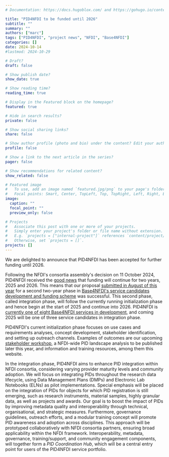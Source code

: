 ```yaml
---
# Documentation: https://docs.hugoblox.com/ and https://gohugo.io/content-management/

title: "PID4NFDI to be funded until 2026"
subtitle: ""
summary: ""
authors: ["marc"]
tags: ["PID4NFDI", "project news", "NFDI", "Base4NFDI"]
categories: []
date: 2024-10-14
#lastmod: 2024-10-29

# Draft?
draft: false

# Show publish date?
show_date: true

# Show reading time?
reading_time: true

# Display in the Featured block on the homepage?
featured: true

# Hide in search results?
private: false

# Show social sharing links?
share: false

# Show author profile (photo and bio) under the content? Edit your author profiles in the content/authors/ folder. Then reference their folder names with the authors front matter option above.
profile: false

# Show a link to the next article in the series?
pager: false

# Show recommendations for related content?
show_related: false

# Featured image
#   To use, add an image named `featured.jpg/png` to your page's folder.
#   Focal points: Smart, Center, TopLeft, Top, TopRight, Left, Right, BottomLeft, Bottom, BottomRight.
image:
  caption: ""
  focal_point: ""
  preview_only: false

# Projects
#   Associate this post with one or more of your projects.
#   Simply enter your project's folder or file name without extension.
#   E.g. `projects = ["internal-project"]` references `content/project/deep-learning/index.md`.
#   Otherwise, set `projects = []`.
projects: []
---
```


We are delighted to announce that PID4NFDI has been accepted for further funding until 2026.

<!--more-->

Following the NFDI's consortia assembly's decision on 11 October 2024, PID4NFDI received the [good news](https://www.nfdi.de/new-funding-approved-for-basic-services-rdmtraining4nfdi-pid4nfdi-and-ts4nfdi/?lang=en) that funding will continue for two years, 2025 and 2026. This means that our proposal [submitted in August of this year](https://base4nfdi.de/overview-submission-rounds) for a second two-year phase in [Base4NFDI's service candidates development and funding scheme](https://base4nfdi.de/process/decision-making) was successful. This second phase, called integration phase, will follow the currently running initialization phase and hence begin at the start of 2025 and continue into 2026. PID4NFDI is [currently one of eight Base4NFDI services in development](https://base4nfdi.de/projects), and coming 2025 will be one of three service candidates in integration phase.

PID4NFDI's current initialization phase focuses on use cases and requirements analyses, concept development, stakeholder identification, and setting up outreach channels. Examples of outcomes are our upcoming [stakeholder workshop](../../events/2024-pid4nfdistakeholderworkshop/), a NFDI-wide PID landscape analysis to be published later this year, and information and training resources, among them this website.

In the integration phase, PID4NFDI aims to enhance PID integration within NFDI consortia, considering varying provider maturity levels and community adoption. We will focus on integrating PIDs throughout the research data lifecycle, using Data Management Plans (DMPs) and Electronic Lab Notebooks (ELNs) as pilot implementations. Special emphasis will be placed on the integration of PIDs for objects for which PID registration is still emerging, such as research instruments, material samples, highly granular data, as well as projects and awards. Our goal is to boost the impact of PIDs by improving metadata quality and interoperability through technical, organisational, and strategic measures. Furthermore, governance guidelines, outreach efforts, and a modular training concept will promote PID awareness and adoption across disciplines. This approach will be prototyped collaboratively with NFDI consortia partners, ensuring broad applicability within the NFDI framework. Interoperability, metadata, governance, training/support, and community engagement components, will together form a _PID Coordination Hub_, which will be a central entry point for users of the PID4NFDI service portfolio.
